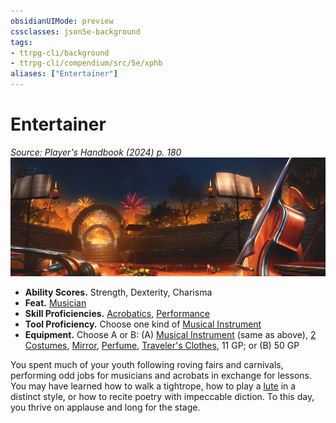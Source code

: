 ```yaml
---
obsidianUIMode: preview
cssclasses: json5e-background
tags:
- ttrpg-cli/background
- ttrpg-cli/compendium/src/5e/xphb
aliases: ["Entertainer"]
---
```

# Entertainer
*Source: Player's Handbook (2024) p. 180*  
![](Misc%20Files/CLI/compendium/backgrounds/img/entertainer.webp#right)

- **Ability Scores.** Strength, Dexterity, Charisma  
- **Feat.** [Musician](Misc%20Files/CLI/compendium/feats/musician-xphb.md)  
- **Skill Proficiencies.** [Acrobatics](Misc%20Files/CLI/rules/skills.md#Acrobatics), [Performance](Misc%20Files/CLI/rules/skills.md#Performance)  
- **Tool Proficiency.** Choose one kind of [Musical Instrument](Misc%20Files/CLI/compendium/items/musical-instrument-xphb.md)  
- **Equipment.** Choose A or B: (A) [Musical Instrument](Misc%20Files/CLI/compendium/items/musical-instrument-xphb.md) (same as above), [2 Costumes](Misc%20Files/CLI/compendium/items/costume-xphb.md), [Mirror](Misc%20Files/CLI/compendium/items/mirror-xphb.md), [Perfume](Misc%20Files/CLI/compendium/items/perfume-xphb.md), [Traveler's Clothes](Misc%20Files/CLI/compendium/items/travelers-clothes-xphb.md), 11 GP; or (B) 50 GP  

You spent much of your youth following roving fairs and carnivals, performing odd jobs for musicians and acrobats in exchange for lessons. You may have learned how to walk a tightrope, how to play a [lute](Misc%20Files/CLI/compendium/items/lute-xphb.md) in a distinct style, or how to recite poetry with impeccable diction. To this day, you thrive on applause and long for the stage.